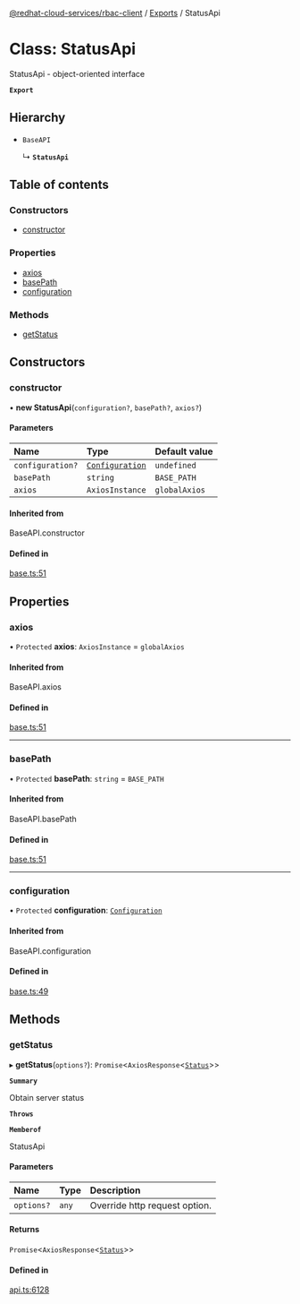 [@redhat-cloud-services/rbac-client](../README.md) / [Exports](../modules.md) / StatusApi

# Class: StatusApi

StatusApi - object-oriented interface

**`Export`**

## Hierarchy

- `BaseAPI`

  ↳ **`StatusApi`**

## Table of contents

### Constructors

- [constructor](StatusApi.md#constructor)

### Properties

- [axios](StatusApi.md#axios)
- [basePath](StatusApi.md#basepath)
- [configuration](StatusApi.md#configuration)

### Methods

- [getStatus](StatusApi.md#getstatus)

## Constructors

### constructor

• **new StatusApi**(`configuration?`, `basePath?`, `axios?`)

#### Parameters

| Name | Type | Default value |
| :------ | :------ | :------ |
| `configuration?` | [`Configuration`](Configuration.md) | `undefined` |
| `basePath` | `string` | `BASE_PATH` |
| `axios` | `AxiosInstance` | `globalAxios` |

#### Inherited from

BaseAPI.constructor

#### Defined in

[base.ts:51](https://github.com/RedHatInsights/javascript-clients/blob/master/packages/rbac/base.ts#L51)

## Properties

### axios

• `Protected` **axios**: `AxiosInstance` = `globalAxios`

#### Inherited from

BaseAPI.axios

#### Defined in

[base.ts:51](https://github.com/RedHatInsights/javascript-clients/blob/master/packages/rbac/base.ts#L51)

___

### basePath

• `Protected` **basePath**: `string` = `BASE_PATH`

#### Inherited from

BaseAPI.basePath

#### Defined in

[base.ts:51](https://github.com/RedHatInsights/javascript-clients/blob/master/packages/rbac/base.ts#L51)

___

### configuration

• `Protected` **configuration**: [`Configuration`](Configuration.md)

#### Inherited from

BaseAPI.configuration

#### Defined in

[base.ts:49](https://github.com/RedHatInsights/javascript-clients/blob/master/packages/rbac/base.ts#L49)

## Methods

### getStatus

▸ **getStatus**(`options?`): `Promise`<`AxiosResponse`<[`Status`](../interfaces/Status.md)\>\>

**`Summary`**

Obtain server status

**`Throws`**

**`Memberof`**

StatusApi

#### Parameters

| Name | Type | Description |
| :------ | :------ | :------ |
| `options?` | `any` | Override http request option. |

#### Returns

`Promise`<`AxiosResponse`<[`Status`](../interfaces/Status.md)\>\>

#### Defined in

[api.ts:6128](https://github.com/RedHatInsights/javascript-clients/blob/master/packages/rbac/api.ts#L6128)
